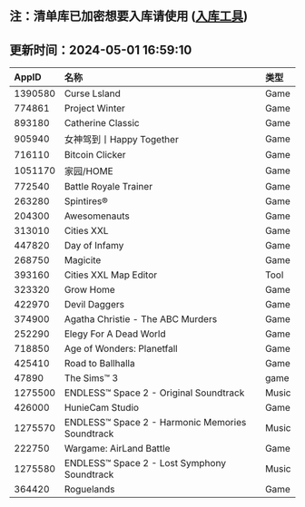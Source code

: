 ## 注：清单库已加密想要入库请使用 ([入库工具](https://github.com/BlankTMing/ManifestAutoUpdate/releases))

## 更新时间：2024-05-01 16:59:10
| AppID | 名称 | 类型  |
| :-------------------- | :----------------------------- | :----------- |
| 1390580 | Curse Lsland| Game |
| 774861 | Project Winter| Game |
| 893180 | Catherine Classic| Game |
| 905940 | 女神驾到丨Happy Together| Game |
| 716110 | Bitcoin Clicker| Game |
| 1051170 | 家园/HOME| Game |
| 772540 | Battle Royale Trainer| Game |
| 263280 | Spintires®| Game |
| 204300 | Awesomenauts| Game |
| 313010 | Cities XXL| Game |
| 447820 | Day of Infamy| Game |
| 268750 | Magicite| Game |
| 393160 | Cities XXL Map Editor| Tool |
| 323320 | Grow Home| Game |
| 422970 | Devil Daggers| Game |
| 374900 | Agatha Christie - The ABC Murders| Game |
| 252290 | Elegy For A Dead World| Game |
| 718850 | Age of Wonders: Planetfall| Game |
| 425410 | Road to Ballhalla| Game |
| 47890 | The Sims™ 3| game |
| 1275500 | ENDLESS™ Space 2 - Original Soundtrack| Music |
| 426000 | HunieCam Studio| Game |
| 1275570 | ENDLESS™ Space 2 - Harmonic Memories Soundtrack| Music |
| 222750 | Wargame: AirLand Battle| Game |
| 1275580 | ENDLESS™ Space 2 - Lost Symphony Soundtrack| Music |
| 364420 | Roguelands| Game |

